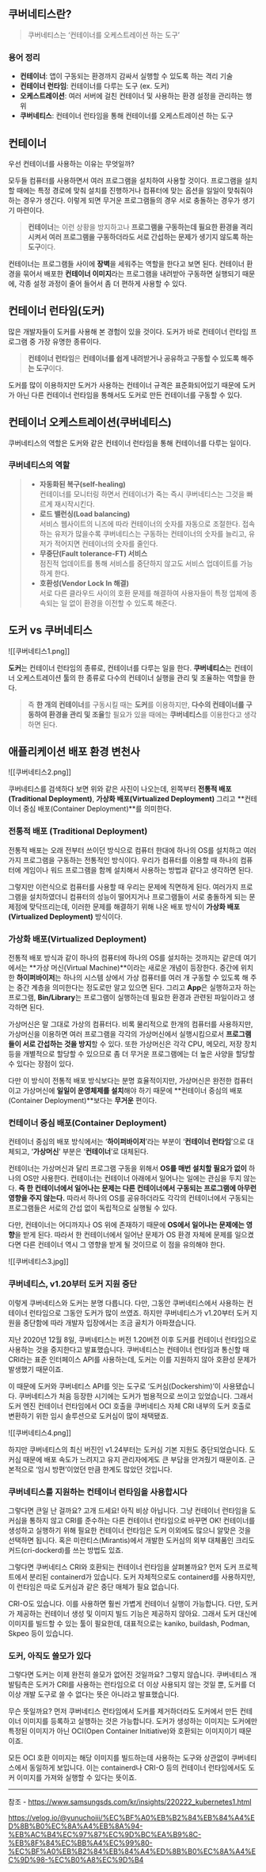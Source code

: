 ## 쿠버네티스란?

> 쿠버네티스는 ‘컨테이너를 오케스트레이션 하는 도구’


### 용어 정리

- **컨테이너**: 앱이 구동되는 환경까지 감싸서 실행할 수 있도록 하는 격리 기술
- **컨테이너 런타임**: 컨테이너를 다루는 도구 (ex. 도커)
- **오케스트레이션**: 여러 서버에 걸친 컨테이너 및 사용하는 환경 설정을 관리하는 행위
- **쿠버네티스**: 컨테이너 런타임을 통해 컨테이너를 오케스트레이션 하는 도구


## 컨테이너

우선 컨테이너를 사용하는 이유는 무엇일까?

모두들 컴퓨터를 사용하면서 여러 프로그램을 설치하여 사용할 것이다. 프로그램을 설치할 때에는 특정 경로에 맞춰 설치를 진행하거나 컴퓨터에 맞는 옵션을 일일이 맞춰줘야 하는 경우가 생긴다. 이렇게 되면 무거운 프로그램들의 경우 서로 충돌하는 경우가 생기기 마련이다.

> **컨테이너**는 이런 상황을 방지하고나 **프로그램을 구동하는데 필요한 환경을 격리시켜서 여러 프로그램을 구동하더라도 서로 간섭하는 문제가 생기지 않도록 하는 도구**이다.

컨테이너는 프로그램들 사이에 **장벽**을 세워주는 역할을 한다고 보면 된다. 컨테이너 환경을 묶어서 배포한 **컨테이너 이미지**라는 프로그램을 내려받아 구동하면 실행되기 때문에, 각종 설정 과정이 줄어 들어서 좀 더 편하게 사용할 수 있다.

## 컨테이너 런타임(도커)

많은 개발자들이 도커를 사용해 본 경험이 있을 것이다. 도커가 바로 컨테이너 런타임 프로그램 중 가장 유명한 종류이다.

> **컨테이너 런타임**은 **컨테이너를 쉽게 내려받거나 공유하고 구동할 수 있도록 해주는 도구**이다.

도커를 많이 이용하지만 도커가 사용하는 컨테이너 규격은 표준화되어있기 때문에 도커가 아닌 다른 컨테이너 런타임을 통해서도 도커로 만든 컨테이너를 구동할 수 있다.

## 컨테이너 오케스트레이션(쿠버네티스)

쿠버네티스의 역할은 도커와 같은 컨테이너 런타임을 통해 컨테이너를 다루는 일이다.

### 쿠버네티스의 역할 
> - **자동화된 복구(self-healing)**  
>     컨테이너를 모니터링 하면서 컨테이너가 죽는 즉시 쿠버네티스는 그것을 빠르게 재시작시킨다.
> - **로드 밸런싱(Load balancing)**  
>     서비스 웹사이트의 니즈에 따라 컨테이너의 숫자를 자동으로 조절한다. 접속하는 유저가 많을수록 쿠버네티스는 구동하는 컨테이너의 숫자를 늘리고, 유저가 적어지면 컨테이너의 숫자를 줄인다.
> - **무중단(Fault tolerance-FT) 서비스**  
>     점진적 업데이트를 통해 서비스를 중단하지 않고도 서비스 업데이트를 가능하게 한다.
> - **호환성(Vendor Lock In 해결)**  
>     서로 다른 클라우드 사이의 호환 문제를 해결하여 사용자들이 특정 업체에 종속되는 일 없이 환경을 이전할 수 있도록 해준다.

## 도커 vs 쿠버네티스



![[쿠버네티스1.png]]


**도커**는 컨테이너 런타임의 종류로, 컨테이너를 다루는 일을 한다. **쿠버네티스**는 컨테이너 오케스트레이션 툴의 한 종류로 다수의 컨테이너 실행을 관리 및 조율하는 역할을 한다.

> 즉 **한 개의 컨테이너**를 구동시킬 때는 **도커**를 이용하지만, **다수의 컨테이너를 구동하여 환경을 관리 및 조율**할 필요가 있을 때에는 **쿠버네티스**를 이용한다고 생각하면 된다.

## 애플리케이션 배포 환경 변천사




![[쿠버네티스2.png]]


쿠버네티스를 검색하다 보면 위와 같은 사진이 나오는데, 왼쪽부터 **전통적 배포(Traditional Deployment)**, **가상화 배포(Virtualized Deployment)** 그리고 **컨테이너 중심 배포(Container Deployment)**를 의미한다.

### 전통적 배포 **(Traditional Deployment)**

전통적 배포는 오래 전부터 쓰이던 방식으로 컴퓨터 한대에 하나의 OS를 설치하고 여러가지 프로그램을 구동하는 전통적인 방식이다. 우리가 컴퓨터를 이용할 때 하나의 컴퓨터에 게임이나 워드 프로그램을 함께 설치해서 사용하는 방법과 같다고 생각하면 된다.

그렇지만 이런식으로 컴퓨터를 사용할 때 우리는 문제에 직면하게 된다. 여러가지 프로그램을 설치하였더니 컴퓨터의 성능이 떨어지거나 프로그램들이 서로 충돌하게 되는 문제점에 맞닥뜨리는데, 이러한 문제를 해결하기 위해 나온 배포 방식이 **가상화 배포(Virtualized Deployment)** 방식이다.

### **가상화 배포(Virtualized Deployment)**

전통적 배포 방식과 같이 하나의 컴퓨터에 하나의 OS를 설치하는 것까지는 같은데 여기에서는 **가상 머신(Virtual Machine)**이라는 새로운 개념이 등장한다. 중간에 위치한 **하이퍼바이저**는 하나의 시스템 상에서 가상 컴퓨터를 여러 개 구동할 수 있도록 해 주는 중간 계층을 의미한다는 정도로만 알고 있으면 된다. 그리고 **App**은 실행하고자 하는 프로그램, **Bin/Library**는 프로그램이 실행하는데 필요한 환경과 관련된 파일이라고 생각하면 된다.

가상머신은 말 그대로 가상의 컴퓨터다. 비록 물리적으로 한개의 컴퓨터를 사용하지만, 가상머신을 이용하면 여러 프로그램을 각각의 가상머신에서 실행시킴으로서 **프로그램들이 서로 간섭하는 것을 방지**할 수 있다. 또한 가상머신은 각각 CPU, 메모리, 저장 장치 등을 개별적으로 할당할 수 있으므로 좀 더 무거운 프로그램에는 더 높은 사양을 할당할 수 있다는 장점이 있다.

다만 이 방식이 전통적 배포 방식보다는 분명 효율적이지만, 가상머신은 완전한 컴퓨터이고 가상머신에 **일일이 운영체제를 설치**해야 하기 때문에 **컨테이너 중심의 배포(Container Deployment)**보다는 **무거운** 편이다.

### **컨테이너 중심 배포(Container Deployment)**

컨테이너 중심의 배포 방식에서는 ‘**하이퍼바이저**’라는 부분이 ‘**컨테이너 런타임**’으로 대체되고, ‘**가상머신**’ 부분은 ‘**컨테이너**’로 대체된다.

컨테이너는 가상머신과 달리 프로그램 구동을 위해서 **OS를 매번 설치할 필요가 없이** 하나의 OS만 사용한다. 컨테이너는 컨테이너 아래에서 일어나는 일에는 관심을 두지 않는다. **즉 한 컨테이너에서 일어나는 문제는 다른 컨테이너에서 구동되는 프로그램에 아무런 영향을 주지 않는다.** 따라서 하나의 OS를 공유하더라도 각각의 컨테이너에서 구동되는 프로그램들은 서로의 간섭 없이 독립적으로 실행될 수 있다.

다만, 컨테이너는 어디까지나 OS 위에 존재하기 때문에 **OS에서 일어나는 문제에는 영향**을 받게 된다. 따라서 한 컨테이너에서 일어난 문제가 OS 환경 자체에 문제를 일으켰다면 다른 컨테이너 역시 그 영향을 받게 될 것이므로 이 점을 유의해야 한다.


![[쿠버네티스3.jpg]]





### **쿠버네티스, v1.20부터 도커 지원 중단**

이렇게 쿠버네티스와 도커는 분명 다릅니다. 다만, 그동안 쿠버네티스에서 사용하는 컨테이너 런타임으로 그동안 도커가 많이 쓰였죠. 하지만 쿠버네티스가 v1.20부터 도커 지원을 중단함에 따라 개발자 입장에서는 조금 골치가 아파졌습니다.  
  
지난 2020년 12월 8일, 쿠버네티스는 버전 1.20버전 이후 도커를 컨테이너 런타임으로 사용하는 것을 중지한다고 발표했습니다. 쿠버네티스는 컨테이너 런타임과 통신할 때 CRI라는 표준 인터페이스 API를 사용하는데, 도커는 이를 지원하지 않아 호환성 문제가 발생했기 때문이죠.  
  
이 때문에 도커와 쿠버네티스 API를 잇는 도구로 ‘도커심(Dockershim)’이 사용됐습니다. 쿠버네티스가 처음 등장한 시기에는 도커가 범용적으로 쓰이고 있었습니다. 그래서 도커 엔진 컨테이너 런타임에서 OCI 호출을 쿠버네티스 자체 CRI 내부의 도커 호출로 변환하기 위한 임시 솔루션으로 도커심이 많이 채택됐죠.


![[쿠버네티스4.png]]


하지만 쿠버네티스의 최신 버진인 v1.24부터는 도커심 기본 지원도 중단되었습니다. 도커심 때문에 배포 속도가 느려지고 유지 관리자에게도 큰 부담을 안겨줬기 때문이죠. 근본적으로 ‘임시 방편’이었던 만큼 한계도 많았던 것입니다.

### **쿠버네티스를 지원하는 컨테이너 런타임을 사용합시다**

그렇다면 큰일 난 걸까요? 고개 드세요! 아직 비상 아닙니다. 그냥 컨테이너 런타임을 도커심을 통하지 않고 CRI를 준수하는 다른 컨테이너 런타임으로 바꾸면 OK! 컨테이너를 생성하고 실행하기 위해 필요한 컨테이너 런타임은 도커 이외에도 많으니 알맞은 것을 선택하면 됩니다. 혹은 미란티스(Mirantis)에서 개발한 도커심의 외부 대체품인 크리도커드(cri-dockerd)를 쓰는 방법도 있죠.  
  
그렇다면 쿠버네티스 CRI와 호환되는 컨테이너 런타임을 살펴볼까요? 먼저 도커 프로젝트에서 분리된 containerd가 있습니다. 도커 자체적으로도 containerd를 사용하지만, 이 런타임은 따로 도커심과 같은 중단 매체가 필요 없습니다.  
  
CRI-O도 있습니다. 이를 사용하면 훨씬 가볍게 컨테이너 실행이 가능합니다. 다만, 도커가 제공하는 컨테이너 생성 및 이미지 빌드 기능은 제공하지 않아요. 그래서 도커 대신에 이미지를 빌드할 수 있는 툴이 필요한데, 대표적으로는 kaniko, buildash, Podman, Skpeo 등이 있습니다.

### **도커, 아직도 쓸모가 있다**

그렇다면 도커는 이제 완전히 쓸모가 없어진 것일까요? 그렇지 않습니다. 쿠버네티스 개발팀측은 도커가 CRI를 사용하는 런타임으로 더 이상 사용되지 않는 것일 뿐, 도커를 더 이상 개발 도구로 쓸 수 없다는 뜻은 아니라고 발표했습니다.  
  
무슨 뜻일까요? 먼저 쿠버네티스 런타임에서 도커를 제거하더라도 도커에서 만든 컨테이너 이미지를 등록하고 실행하는 것은 가능합니다. 도커가 생성하는 이미지는 도커에만 특정된 이미지가 아닌 OCI(Open Container Initiative)와 호환되는 이미지이기 때문이죠.  
  
모든 OCI 호환 이미지는 해당 이미지를 빌드하는데 사용하는 도구와 상관없이 쿠버네티스에서 동일하게 보입니다. 이는 containerd나 CRI-O 등의 컨테이너 런타임에서도 도커 이미지를 가져와 실행할 수 있다는 뜻이죠.









---
참조 -  https://www.samsungsds.com/kr/insights/220222_kubernetes1.html

https://velog.io/@yunuchoiii/%EC%BF%A0%EB%B2%84%EB%84%A4%ED%8B%B0%EC%8A%A4%EB%8A%94-%EB%AC%B4%EC%97%87%EC%9D%BC%EA%B9%8C-%EB%8F%84%EC%BB%A4%EC%99%80-%EC%BF%A0%EB%B2%84%EB%84%A4%ED%8B%B0%EC%8A%A4%EC%9D%98-%EC%B0%A8%EC%9D%B4
